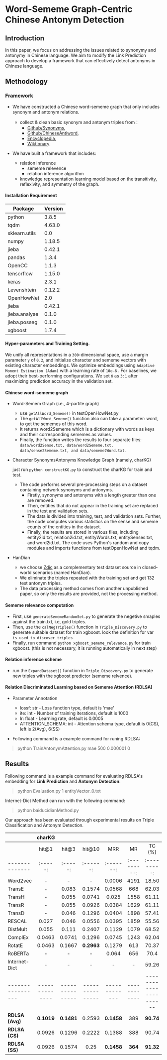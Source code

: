 # Word-Sememe Graph-Centric Chinese Antonym Detection


## Introduction
In this paper, we focus on addressing the issues related to synonymy and antonymy in Chinese language. 
We aim to modify the Link Prediction approach to develop a framework that can effectively detect antonyms in Chinese language. 

## Methodology
### Framework
* We have constructed a Chinese word-sememe graph that only includes synonym and antonym relations. 
    * collect & clean basic synonym and antonym triples from：
       *  [Github/Synonyms](https://github.com/chatopera/Synonyms), 
       *  [Github/ChineseAntiword](https://github.com/chatopera/ChineseAntiword),
       *  [Encyclopedia](https://dict.baidu.com/), 
       *  [Wiktionary](https://zh.m.wiktionary.org/wiki/)

* We have built a framework that includes:
    * relation inference
        * sememe relevence
        * relation inference algorithm
    * knowledge representation learning model based on the transitivity, reflexivity, and symmetry of the graph.


#### Installation Requirement

| Package       | Version      |
|---------------|--------------|
| python        | 3.8.5        |
| tqdm          | 4.63.0       |
| sklearn.utils | 0.0          |
| numpy         | 1.18.5       |
| jieba         | 0.42.1       |
| pandas        | 1.3.4        |
| OpenCC        | 1.1.3        |
| tensorflow    | 1.15.0       |
| keras         | 2.3.1        |
| Levenshtein     | 0.12.2       |
| OpenHowNet      | 2.0          |
| jieba           | 0.42.1       |
| jieba.analyse   | 0.1.0        |
| jieba.posseg    | 0.1.0        |
|xgboost          |1.7.4         |


#### Hyper-parameters and Training Setting.
We unify all representations in a `300`-dimensional space, use a margin parameter `γ` of `0.2`,
and initialize character and sememe vectors with existing character embeddings.
We optimize embeddings using `Adaptive Moment Estimation (Adam)` with a learning rate of `10e−6` . 
For baselines, we adopt their best-performing configurations. 
We set `δ` as `3:1` after maximizing prediction accuracy in the validation set.

#### Chinese word-sememe graph

* Word-Semem Graph (i.e., 4-partite graph)

    * use `getAllWord_Sememe()` in testOpenHowNet.py
    * The `getAllWord_Sememe()` function also can take a parameter: word, to get the sememes of this word. 
    * It returns word2Sememe which is a dictionary with words as keys and their corresponding sememes as values.
    * Finally, the function writes the results to four separate files: `data/word2Sense.txt, data/word2Sememe.txt, data/sense2Sememe.txt, and data/sememe2Word.txt`.
* Character SynonymsAntonyms Knowledge Graph (namely, charKG)

    just run `python constructKG.py` to construct the charKG for train and test.
    * The code performs several pre-processing steps on a dataset containing network synonyms and antonyms. 
        * Firstly, synonyms and antonyms with a length greater than one are removed. 
        * Then, entities that do not appear in the training set are replaced in the test and validation sets. 
        * The data is divided into training, test, and validation sets. Further, the code computes various statistics on the sense and sememe counts of the entities in the dataset. 
        * Finally, the results are stored in various files, including entity2id.txt, relation2id.txt, entityWords.txt, entitySenses.txt, and word2id.txt.
    The code uses Python's random and copy modules and imports functions from testOpenHowNet and tqdm.

* HanDian
    * we choose [Zdic](https://www.zdic.net/) as a complementary test dataset source in closed-world scenarios (named HanDian).
    * We eliminate the triples repeated with the training set and get 132 test antonym triples.
    * The data processing method comes from another unpublished paper, so only the results are provided, not the processing method.


#### Sememe relevance computation
* First, use `generateSememeRandomSet.py` to generate the negetive smaples against the train.txt, i.e, gold triples.
* Then, use the `calNegTriples()` function in `Triple_Discovery.py` to generate suitable dataset for train xgboost. look the definition for var `is_used_to_discover_triples`
* Finally, run command `python xgboost_sememe_relevance.py` for train xgboost. (this is not necessary, it is running automatically in next step)

#### Relation inference scheme
* run the `ExpandDataset()` function in `Triple_Discovery.py` to generate new triples with the xgboost predictor (sememe relvence).


#### Relation Discriminated Learning based on Sememe Attention (RDLSA)
 * Parameter Annotation 
     * lossf: str - Loss function type, default is 'mae'  
     * ite: int - Number of training iterations, default is 1000 
     * lr: float - Learning rate, default is 0.0005 
     * ATTENTION_SCHEMA: int - Attention schema type, default is 0(CS), left is 2(Avg), 6(SS)

 * Following command is a example command for runing RDLSA:
> python TrainAntonymAttention.py mae 500 0.000001 0


## Results
Following command is a example command for evaluating RDLSA's embedding for **Link Prediction** and **Antonym Detection**:
> python Evaluation.py 1 entityVector_0.txt

Internet-Dict Method can run with the following command: 
> python baiducidianMethod.py

Our approach has been evaluated through experimental results on Triple Classification and Antonym Detection. 

|              |          charKG          |          |          |         |           |           |          HanDian         |          |          |          |         |           |           |
|--------------|:-----------------------:|:--------:|:--------:|:-------:|:---------:|:---------:|:------------------------:|:--------:|:--------:|:--------:|:-------:|:---------:|:---------:|
|              | hit@1 | hit@3 | hit@10 |   MRR   |    MR     |   TC (%)  | hit@1 | hit@3 | hit@10 |   MRR   |    MR     |  TC (%)   |
|--------------|:-----:|:-----:|:------:|:-------:|:---------:|:---------:|:-----:|:-----:|:------:|:-------:|:---------:|:---------:|
| Word2vec     |   -   |   -   |   -    |  0.0006 |    4191   |   18.50   |   -   |   -   |   -    |  0.0003 |    4317   |    9.09   |
| TransE       |   -   | 0.083 | 0.1574 |  0.0568 |    668    |   62.03   |   -   | 0.170 | 0.2689 |  0.109  |    298    |   79.55   |
| TransH       |   -   | 0.055 | 0.0741 |  0.025  |    1558   |   61.11   |   -   | 0.034 | 0.0758 |  0.028  |    1247   |   62.12   |
| TransR       |   -   | 0.055 | 0.0926 |  0.0384 |    1629   |   61.11   |   -   | 0.454 | 0.6098 |  0.243  |    526    |   78.79   |
| TransD       |   -   | 0.046 | 0.1296 |  0.0404 |    1898   |   57.41   |   -   | 0.140 | 0.3409 |  0.1085 |    686    |   74.62   |
| RESCAL       | 0.027 | 0.046 | 0.0556 |  0.0395 |    1859   |   55.56   | 0.034 | 0.053 | 0.0682 |  0.049  |    1419   |   63.64   |
| DistMult     | 0.055 | 0.111 | 0.2407 |  0.1129 |    1079   |   68.52   | 0.560 | 0.651 | 0.6931 |  0.6149 |    369    |   81.81   |
| ComplEx           |      0.0463    |     0.0741     |     0.1296    |     0.0745  |   1243     |     62.04            |     0.5379     |     0.6174     |     0.6364    |   0.5809    |   471      |    80.30         |
| RotatE            |      0.0463    |     0.1667     |  **0.2963**   |     0.1279  |    613     |     70.37            |     0.4962     |     0.6402     |     0.6856    |   0.5766    |   288      |    79.55         |
| RoBERTa           |        -       |       -        |       -       |     0.064   |    656     |     70.4             |     0.0227     |     0.0455     |     0.0909    |   0.0514    |   356      |    85.6          |
| Internet-Dict     |        -       |       -        |       -       |       -     |     -      |     59.26            |        -       |       -        |       -       |      -      |     -      |    80.30         |
| ----------------- | --------------|---------------|---------------|-------------|------------|----------------------|----------------|----------------|---------------|-------------|------------|-----------------|
| **RDLSA (Avg)**   |  **0.1019**    |  **0.1481**    |     0.2593    |  **0.1458** |    389     |  **90.74**           |     0.2424     |     0.3409     |     0.4242    |   0.3071    |   243      |  **94.72**       |
| **RDLSA (CS)**    |      0.0926    |     0.1296     |     0.2222    |     0.1388  |    388     |     90.74            |     0.2462     |     0.3333     |     0.4205    |   0.3105    |   235      |    95.62         |
| **RDLSA (SS)**    |      0.0926    |     0.1574     |     0.25      |  **0.1458** |  **364**   |  **91.32**           |     0.2654     |     0.3674     |     0.4583    |   03345     |  **189**   |  **96.34**       |

